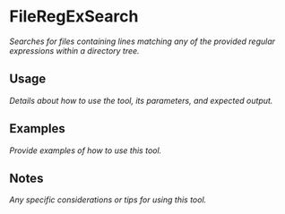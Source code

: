 ﻿# FileRegExSearch

*Searches for files containing lines matching any of the provided regular expressions within a directory tree.*

## Usage

*Details about how to use the tool, its parameters, and expected output.*

## Examples

*Provide examples of how to use this tool.*

## Notes

*Any specific considerations or tips for using this tool.*